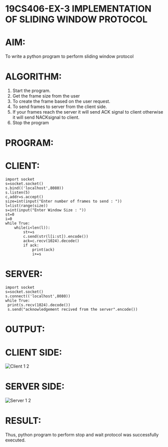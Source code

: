 # 19CS406-EX-3 IMPLEMENTATION OF SLIDING WINDOW PROTOCOL
# AIM:
To write a python program to perform sliding window protocol
# ALGORITHM:
1. Start the program.
2. Get the frame size from the user
3. To create the frame based on the user request.
4. To send frames to server from the client side.
5. If your frames reach the server it will send ACK signal to client otherwise it
will send NACKsignal to client.
6. Stop the program
# PROGRAM:
# CLIENT:
```
import socket
s=socket.socket()
s.bind(('localhost',8080))
s.listen(5)
c,addr=s.accept()
size=int(input("Enter number of frames to send : "))
l=list(range(size))
s=int(input("Enter Window Size : "))
st=0
i=0
while True:
    while(i<len(l)):
        st+=s
        c.send(str(l[i:st]).encode())
        ack=c.recv(1024).decode()
        if ack:
            print(ack)
            i+=s
```
# SERVER:
```
import socket
s=socket.socket()
s.connect(('localhost',8080))
while True:
 print(s.recv(1024).decode())
 s.send("acknowledgement recived from the server".encode())
```
# OUTPUT:
# CLIENT SIDE:
![Client 1 2](https://github.com/balar2004/19CS406-EX-3/assets/118791778/e32b578c-bf30-4b42-a221-fc2d7dcaae64)
# SERVER SIDE:
![Server 1 2](https://github.com/balar2004/19CS406-EX-3/assets/118791778/bbc4ac62-80be-4716-a8b7-405000263a2d)
# RESULT:
Thus, python program to perform stop and wait protocol was successfully executed.
